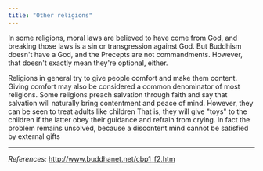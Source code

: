 ```yaml
---
title: "Other religions"
---
```


 In some religions, moral laws are believed to have come from God, and breaking those laws is a sin or transgression against God. But Buddhism doesn't have a God, and the Precepts are not commandments. However, that doesn't exactly mean they're optional, either.

Religions in general try to give people comfort and make them content. Giving comfort may also be considered a common denominator of most religions. Some religions preach salvation through faith and say that salvation will naturally bring contentment and peace of mind. However, they can be seen to treat adults like children That is, they will give "toys" to the children if the latter obey their guidance and refrain from crying. In fact the problem remains unsolved, because a discontent mind cannot be satisfied by external gifts

---
_References:_  http://www.buddhanet.net/cbp1_f2.htm